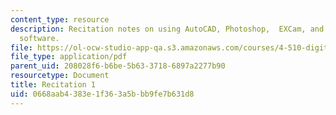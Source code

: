 ```yaml
---
content_type: resource
description: Recitation notes on using AutoCAD, Photoshop,  EXCam, and Techno CNC
  software.
file: https://ol-ocw-studio-app-qa.s3.amazonaws.com/courses/4-510-digital-design-fabrication-fall-2008/0668aab4383e1f363a5bbb9fe7b631d8_rec1.pdf
file_type: application/pdf
parent_uid: 208028f6-b6be-5b63-3718-6897a2277b90
resourcetype: Document
title: Recitation 1
uid: 0668aab4-383e-1f36-3a5b-bb9fe7b631d8
---
```

